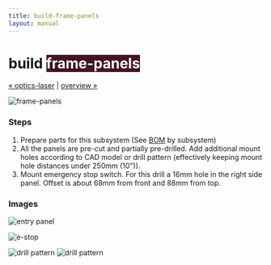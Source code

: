 ```yaml
---
title: build-frame-panels
layout: manual
---
```


build <span style="background-color:#431424;color:#ffffff">frame-panels</span>
============================

[&#xAB; optics-laser](build-optics-laser) | [overview &#xBB;](assembly)

![frame-panels](http://farm8.staticflickr.com/7058/6906452935_b5a2a8dc11_z.jpg)


### Steps

1. Prepare parts for this subsystem (See [BOM](bom) by subsystem)
2. All the panels are pre-cut and partially pre-drilled. Add additional mount holes according to CAD model or drill pattern (effectively keeping mount hole distances under 250mm (10")).
4. Mount emergency stop switch. For this drill a 16mm hole in the right side panel. Offset is about 68mm from front and 88mm from top.


### Images

![entry panel](http://farm8.staticflickr.com/7125/7469149902_918332136a_z.jpg)

![e-stop](http://farm8.staticflickr.com/7261/7469232302_9c04bed42c_z.jpg)

![drill pattern](http://farm9.staticflickr.com/8199/8271610628_ddb4493428_b.jpg)
![drill pattern](http://farm9.staticflickr.com/8209/8271610934_71c6a198b8_b.jpg)
